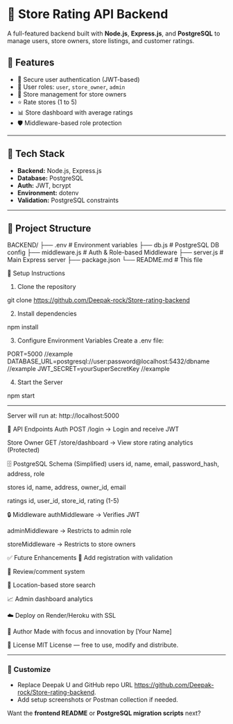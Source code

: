 # 🏪 Store Rating API Backend

A full-featured backend built with **Node.js**, **Express.js**, and **PostgreSQL** to manage users, store owners, store listings, and customer ratings.

## 🚀 Features

- 🔐 Secure user authentication (JWT-based)
- 👥 User roles: `user`, `store_owner`, `admin`
- 🏬 Store management for store owners
- ⭐ Rate stores (1 to 5)
- 📊 Store dashboard with average ratings
- 🛡️ Middleware-based role protection

---

## 🧱 Tech Stack

- **Backend:** Node.js, Express.js
- **Database:** PostgreSQL
- **Auth:** JWT, bcrypt
- **Environment:** dotenv
- **Validation:** PostgreSQL constraints

---

## 📁 Project Structure

BACKEND/
├── .env # Environment variables
├── db.js # PostgreSQL DB config
├── middleware.js # Auth & Role-based Middleware
├── server.js # Main Express server
├── package.json
└── README.md # This file

🚀 Setup Instructions

1. Clone the repository

git clone https://github.com/Deepak-rock/Store-rating-backend

2. Install dependencies

npm install

3. Configure Environment Variables
Create a .env file:

PORT=5000 //example
DATABASE_URL=postgresql://user:password@localhost:5432/dbname //example
JWT_SECRET=yourSuperSecretKey //example

4. Start the Server

npm start

---

Server will run at: http://localhost:5000

🔑 API Endpoints
Auth
POST /login → Login and receive JWT

Store Owner
GET /store/dashboard → View store rating analytics (Protected)

🗄️ PostgreSQL Schema (Simplified)
users
id, name, email, password_hash, address, role

stores
id, name, address, owner_id, email

ratings
id, user_id, store_id, rating (1-5)

🔒 Middleware
authMiddleware → Verifies JWT

adminMiddleware → Restricts to admin role

storeMiddleware → Restricts to store owners

✅ Future Enhancements
🧾 Add registration with validation

💬 Review/comment system

📍 Location-based store search

📈 Admin dashboard analytics

☁️ Deploy on Render/Heroku with SSL

🧠 Author
Made with focus and innovation by [Your Name]

📜 License
MIT License — free to use, modify and distribute.

---

### 🔁 Customize
- Replace Deepak U and GitHub repo URL https://github.com/Deepak-rock/Store-rating-backend.
- Add setup screenshots or Postman collection if needed.

Want the **frontend README** or **PostgreSQL migration scripts** next?